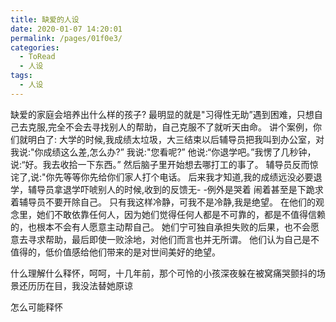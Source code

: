 ```yaml
---
title: 缺爱的人设
date: 2020-01-07 14:20:01
permalink: /pages/01f0e3/
categories:
  - ToRead
  - 人设
tags:
  - 人设
---
```



缺爱的家庭会培养出什么样的孩子?
最明显的就是"习得性无助”遇到困难，只想自己去克服,完全不会去寻找别人的帮助，自己克服不了就听天由命。
讲个案例，你们就明白了:
大学的时候,我成绩太垃圾，大三结束以后辅导员把我叫到办公室，对我说:"你成绩这么差,怎么办?”
我说:"您看呢?”
他说:“你退学吧。”我愣了几秒钟，说:“好。我去收拾一下东西。”
然后脑子里开始想去哪打工的事了。
辅导员反而惊诧了,说:"你先等等你先给你们家人打个电话。
后来我才知道,我的成绩远没必要退学，辅导员拿退学吓唬别人的时候,收到的反馈无- -例外是哭着 闹着甚至是下跪求着辅导员不要开除自己。
只有我这样冷静，可我不是冷静,我是绝望。
在他们的观念里，她们不敢依靠任何人，因为她们觉得任何人都是不可靠的，都是不值得信赖的，也根本不会有人愿意主动帮自己。
她们宁可独自承担失败的后果，也不会愿意去寻求帮助，最后即使一败涂地，对他们而言也并无所谓。
他们认为自己是不值得的，低价值感给他们带来的是对世间美好的绝望。





什么理解什么释怀，呵呵，十几年前，那个可怜的小孩深夜躲在被窝痛哭颤抖的场景还历历在目，我没法替她原谅

怎么可能释怀

